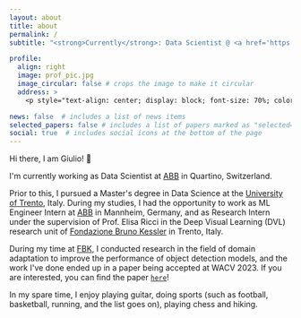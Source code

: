 ```yaml
---
layout: about
title: about
permalink: /
subtitle: "<strong>Currently</strong>: Data Scientist @ <a href='https://global.abb/group/en'>ABB</a> • <strong>Previously</strong>: ML Engineer Intern @ <a href='https://global.abb/group/en'>ABB</a> | Research Intern @ <a href='https://www.fbk.eu/en'>FBK</a>"

profile:
  align: right
  image: prof_pic.jpg
  image_circular: false # crops the image to make it circular
  address: >
    <p style="text-align: center; display: block; font-size: 70%; color: var(--global-theme-color);">giuliomattolin [at] gmail [dot] com</p>

news: false  # includes a list of news items
selected_papers: false # includes a list of papers marked as "selected={true}"
social: true  # includes social icons at the bottom of the page
---
```


Hi there, I am Giulio! 👋

I'm currently working as Data Scientist at [ABB](https://global.abb/group/en) in Quartino, Switzerland.

Prior to this, I pursued a Master's degree in Data Science at the [University of Trento](https://www.unitn.it/en), Italy. During my studies, I had the opportunity to work as ML Engineer Intern at [ABB](https://global.abb/group/en) in Mannheim, Germany, and as Research Intern under the supervision of Prof. Elisa Ricci in the Deep Visual Learning (DVL) research unit of [Fondazione Bruno Kessler](https://www.fbk.eu/en) in Trento, Italy. 

During my time at [FBK](https://www.fbk.eu/en), I conducted research in the field of domain adaptation to improve the performance of object detection models, and the work I've done ended up in a paper being accepted at WACV 2023. If you are interested, you can find the paper [`here`](https://openaccess.thecvf.com/content/WACV2023/html/Mattolin_ConfMix_Unsupervised_Domain_Adaptation_for_Object_Detection_via_Confidence-Based_Mixing_WACV_2023_paper.html)!

In my spare time, I enjoy playing guitar, doing sports (such as football, basketball, running, and the list goes on), playing chess and hiking.

